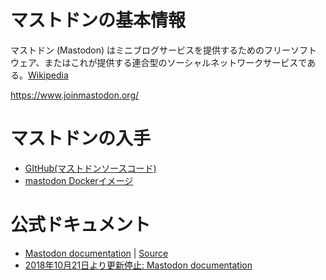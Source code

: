 <!-- TITLE: マストドンの基本情報 -->
<!-- SUBTITLE: マストドンの基本的な情報です -->

# マストドンの基本情報

マストドン (Mastodon) はミニブログサービスを提供するためのフリーソフトウェア、またはこれが提供する連合型のソーシャルネットワークサービスである。[Wikipedia](https://ja.wikipedia.org/wiki/マストドン_(ミニブログ))

https://www.joinmastodon.org/

# マストドンの入手
* [GItHub(マストドンソースコード)](https://github.com/tootsuite/mastodon)
* [mastodon Dockerイメージ](https://hub.docker.com/r/gargron/mastodon/)

# 公式ドキュメント
* [Mastodon documentation](https://docs.joinmastodon.org/) | [Source](https://source.joinmastodon.org/mastodon/docs)
* [2018年10月21日より更新停止: Mastodon documentation](https://github.com/tootsuite/documentation)
